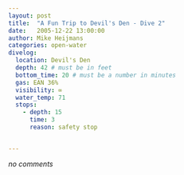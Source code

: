 ```yaml
---
layout: post
title:  "A Fun Trip to Devil's Den - Dive 2"
date:   2005-12-22 13:00:00
author: Mike Heijmans
categories: open-water
divelog:
  location: Devil's Den
  depth: 42 # must be in feet
  bottom_time: 20 # must be a number in minutes
  gas: EAN 36%
  visibility: ∞
  water_temp: 71
  stops:
    - depth: 15
      time: 3
      reason: safety stop


---
```

_no comments_